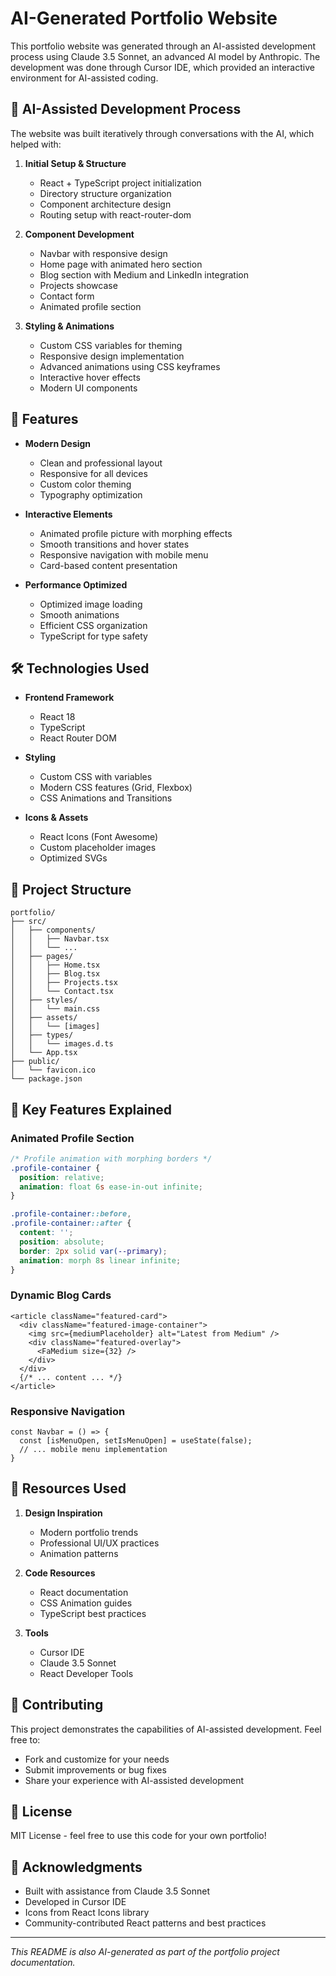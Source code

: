 # AI-Generated Portfolio Website

This portfolio website was generated through an AI-assisted development process using Claude 3.5 Sonnet, an advanced AI model by Anthropic. The development was done through Cursor IDE, which provided an interactive environment for AI-assisted coding.

## 🤖 AI-Assisted Development Process

The website was built iteratively through conversations with the AI, which helped with:

1. **Initial Setup & Structure**
   - React + TypeScript project initialization
   - Directory structure organization
   - Component architecture design
   - Routing setup with react-router-dom

2. **Component Development**
   - Navbar with responsive design
   - Home page with animated hero section
   - Blog section with Medium and LinkedIn integration
   - Projects showcase
   - Contact form
   - Animated profile section

3. **Styling & Animations**
   - Custom CSS variables for theming
   - Responsive design implementation
   - Advanced animations using CSS keyframes
   - Interactive hover effects
   - Modern UI components

## 🎨 Features

- **Modern Design**
  - Clean and professional layout
  - Responsive for all devices
  - Custom color theming
  - Typography optimization

- **Interactive Elements**
  - Animated profile picture with morphing effects
  - Smooth transitions and hover states
  - Responsive navigation with mobile menu
  - Card-based content presentation

- **Performance Optimized**
  - Optimized image loading
  - Smooth animations
  - Efficient CSS organization
  - TypeScript for type safety

## 🛠️ Technologies Used

- **Frontend Framework**
  - React 18
  - TypeScript
  - React Router DOM

- **Styling**
  - Custom CSS with variables
  - Modern CSS features (Grid, Flexbox)
  - CSS Animations and Transitions

- **Icons & Assets**
  - React Icons (Font Awesome)
  - Custom placeholder images
  - Optimized SVGs

## 📁 Project Structure

```
portfolio/
├── src/
│   ├── components/
│   │   ├── Navbar.tsx
│   │   └── ...
│   ├── pages/
│   │   ├── Home.tsx
│   │   ├── Blog.tsx
│   │   ├── Projects.tsx
│   │   └── Contact.tsx
│   ├── styles/
│   │   └── main.css
│   ├── assets/
│   │   └── [images]
│   ├── types/
│   │   └── images.d.ts
│   └── App.tsx
├── public/
│   └── favicon.ico
└── package.json
```

## 🚀 Key Features Explained

### Animated Profile Section
```css
/* Profile animation with morphing borders */
.profile-container {
  position: relative;
  animation: float 6s ease-in-out infinite;
}

.profile-container::before,
.profile-container::after {
  content: '';
  position: absolute;
  border: 2px solid var(--primary);
  animation: morph 8s linear infinite;
}
```

### Dynamic Blog Cards
```tsx
<article className="featured-card">
  <div className="featured-image-container">
    <img src={mediumPlaceholder} alt="Latest from Medium" />
    <div className="featured-overlay">
      <FaMedium size={32} />
    </div>
  </div>
  {/* ... content ... */}
</article>
```

### Responsive Navigation
```tsx
const Navbar = () => {
  const [isMenuOpen, setIsMenuOpen] = useState(false);
  // ... mobile menu implementation
}
```

## 🎯 Resources Used

1. **Design Inspiration**
   - Modern portfolio trends
   - Professional UI/UX practices
   - Animation patterns

2. **Code Resources**
   - React documentation
   - CSS Animation guides
   - TypeScript best practices

3. **Tools**
   - Cursor IDE
   - Claude 3.5 Sonnet
   - React Developer Tools

## 🤝 Contributing

This project demonstrates the capabilities of AI-assisted development. Feel free to:
- Fork and customize for your needs
- Submit improvements or bug fixes
- Share your experience with AI-assisted development

## 📝 License

MIT License - feel free to use this code for your own portfolio!

## 🙏 Acknowledgments

- Built with assistance from Claude 3.5 Sonnet
- Developed in Cursor IDE
- Icons from React Icons library
- Community-contributed React patterns and best practices

---

*This README is also AI-generated as part of the portfolio project documentation.*
